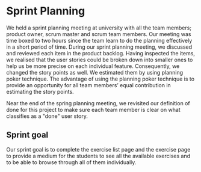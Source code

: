 # Sprint Planning
We held a sprint planning meeting at university with all the team members; product owner, scrum master and scrum team members. Our meeting was time boxed to two hours since the team learn to do the planning effectively in a short period of time. During our sprint planning meeting, we discussed and reviewed each item in the product backlog. Having inspected the items, we realised that the user stories could be broken down into smaller ones to help us be more precise on each individual feature. Consequently, we changed the story points as well. We estimated them by using planning poker technique. The advantage of using the planning poker technique is to provide an opportunity for all team members’ equal contribution in estimating the story points.

Near the end of the spring planning meeting, we revisited our definition of done for this project to make sure each team member is clear on what classifies as a "done" user story.

## Sprint goal
Our sprint goal is to complete the exercise list page and the exercise page to provide a medium for the students to see all the available exercises and to be able to browse through all of them individually.


